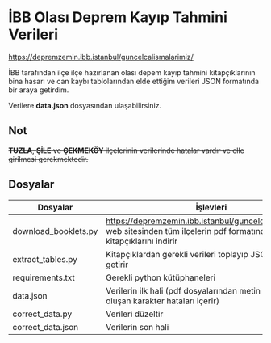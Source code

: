 # İBB Olası Deprem Kayıp Tahmini Verileri
https://depremzemin.ibb.istanbul/guncelcalismalarimiz/

İBB tarafından ilçe ilçe hazırlanan olası depem kayıp tahmini kitapçıklarının bina hasarı ve can kaybı tablolarından elde ettiğim verileri JSON formatında bir araya getirdim.

Verilere __data.json__ dosyasından ulaşabilirsiniz.

## Not
~~__TUZLA__, __ŞİLE__ ve __ÇEKMEKÖY__ ilçelerinin verilerinde hatalar vardır ve elle girilmesi gerekmektedir.~~

## Dosyalar
| Dosyalar             | İşlevleri
| -------------------- | ---------
| download_booklets.py | https://depremzemin.ibb.istanbul/guncelcalismalarimiz/ web sitesinden tüm ilçelerin pdf formatındaki kitapçıklarını indirir
| extract_tables.py    | Kitapçıklardan gerekli verileri toplayıp JSON formatına getirir
| requirements.txt     | Gerekli python kütüphaneleri
| data.json            | Verilerin ilk hali (pdf dosyalarından metin çıkarılırken oluşan karakter hataları içerir)
| correct_data.py      | Verileri düzeltir
| correct_data.json    | Verilerin son hali
